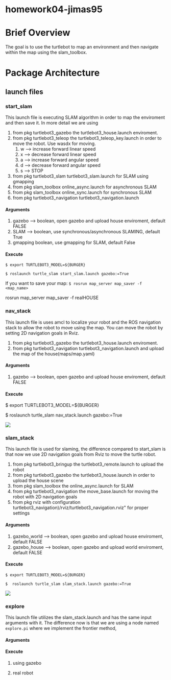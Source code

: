 # homework04-jimas95

# Brief Overview 
The goal is to use the turtlebot to map an environment and then navigate within the map using the slam_toolbox.

# Package Architecture

## launch files

### start_slam
This launch file is executing SLAM algorithm in order to map the enviroment and then save it. In more detail we are using 
1. from pkg turtlebot3_gazebo the turtlebot3_house.launch enviroment.
2. from pkg turtlebot3_teleop the turtlebot3_teleop_key.launch in order to move the robot.
    Use wasdx for moving.
    1. w --> increase forward linear speed
    2. x --> decrease forward linear speed
    3. a --> increase forward angular speed
    4. d --> decrease forward angular speed
    5. s --> STOP
3. from pkg turtlebot3_slam turtlebot3_slam.launch for SLAM using gmapping
4. from pkg slam_toolbox online_async.launch for asynchronous SLAM
5. from pkg slam_toolbox online_sync.launch  for synchronous SLAM
6. from pkg turtlebot3_navigation turtlebot3_navigation.launch

#### Arguments
1. gazebo --> boolean, open gazebo and upload house enviroment, default FALSE
2. SLAM --> boolean, use synchronous/asynchronous SLAMING, default True
3. gmapping boolean, use gmapping for SLAM, default False

#### Execute
`$ export TURTLEBOT3_MODEL=${BURGER}`

`$ roslaunch turtle_slam start_slam.launch gazebo:=True`

If you want to save your map:
`$ rosrun map_server map_saver -f <map_name>`

rosrun map_server map_saver -f realHOUSE

### nav_stack
This launch file is uses amcl to localize your robot and the ROS navigation stack to allow the robot to move using the map. You can move the robot by setting 2D navigation goals in Rviz.
1. from pkg turtlebot3_gazebo the turtlebot3_house.launch enviroment.
2. from pkg turtlebot3_navigation turtlebot3_navigation.launch and upload the map of the house(maps/map.yaml)

#### Arguments
1. gazebo --> boolean, open gazebo and upload house enviroment, default FALSE


#### Execute
$ export TURTLEBOT3_MODEL=${BURGER}

$ roslaunch turtle_slam nav_stack.launch gazebo:=True

![](https://github.com/ME495-EmbeddedSystems/homework04-jimas95/blob/main/gif/Navigation.gif)

### slam_stack
This launch file is used for slaming, the difference compared to start_slam is that now we use 2D navigation goals from Rviz to move the turtle robot.

1. from pkg turtlebot3_bringup the turtlebot3_remote.launch to upload the robot
2. from pkg turtlebot3_gazebo the turtlebot3_house.launch in order to upload the house scene
3. from pkg slam_toolbox the online_async.launch for SLAM 
4. from pkg turtlebot3_navigation the move_base.launch for moving the robot with 2D navigation goals 
5. from pkg rviz with configuration turtlebot3_navigation)/rviz/turtlebot3_navigation.rviz" for proper settings


#### Arguments
1. gazebo_world --> boolean, open gazebo and upload house enviroment, default FALSE
2. gazebo_house --> boolean, open gazebo and upload world enviroment, default FALSE


#### Execute
`$ export TURTLEBOT3_MODEL=${BURGER}`

`$  roslaunch turtle_slam slam_stack.launch gazebo:=True`


![](https://github.com/ME495-EmbeddedSystems/homework04-jimas95/blob/main/gif/SLAM.gif)




### explore
This launch file utilizes the slam_stack.launch and has the same input arguments with it. The difference now is that we are using a node named `explore.pi` where we implement the frontier method, 
#### Arguments
#### Execute

1. using gazebo

2. real robot


